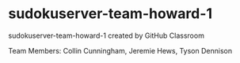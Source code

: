 # sudokuserver-team-howard-1
sudokuserver-team-howard-1 created by GitHub Classroom

Team Members: Collin Cunningham, Jeremie Hews, Tyson Dennison
